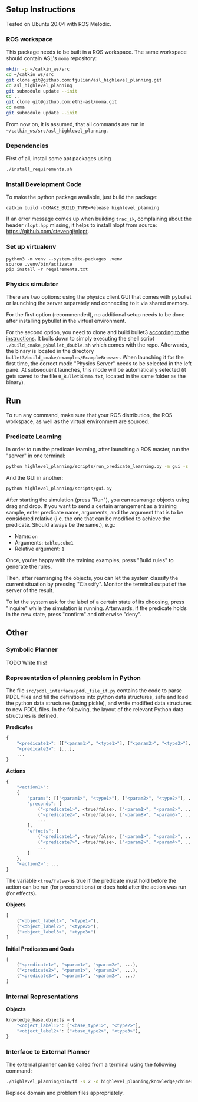 
## Setup Instructions

Tested on Ubuntu 20.04 with ROS Melodic.

### ROS workspace

This package needs to be built in a ROS workspace. The same workspace should contain ASL's `moma` repository:

```bash
mkdir -p ~/catkin_ws/src
cd ~/catkin_ws/src
git clone git@github.com:fjulian/asl_highlevel_planning.git
cd asl_highlevel_planning
git submodule update --init
cd ..
git clone git@github.com:ethz-asl/moma.git
cd moma
git submodule update --init
```

From now on, it is assumed, that all commands are run in `~/catkin_ws/src/asl_highlevel_planning`.

### Dependencies

First of all, install some apt packages using

```bash
./install_requirements.sh
```

### Install Development Code

To make the python package available, just build the package:

```
catkin build -DCMAKE_BUILD_TYPE=Release highlevel_planning
```

If an error message comes up when building `trac_ik`, complaining about the header `nlopt.hpp` missing, it helps to install nlopt from source: https://github.com/stevengj/nlopt.

### Set up virtualenv

```
python3 -m venv --system-site-packages .venv
source .venv/bin/activate
pip install -r requirements.txt
```

### Physics simulator

There are two options: using the physics client GUI that comes with pybullet or launching the server separately and connecting to it via shared memory.

For the first option (recommended), no additional setup needs to be done after installing pybullet in the virtual environment.

For the second option, you need to clone and build bullet3 [according to the instructions](https://github.com/bulletphysics/bullet3). It boils down to simply executing the shell script `./build_cmake_pybullet_double.sh` which comes with the repo. Afterwards, the binary is located in the directory `bullet3/build_cmake/examples/ExampleBrowser`. When launching it for the first time, the correct mode "Physics Server" needs to be selected in the left pane. At subsequent launches, this mode will be automatically selected (it gets saved to the file `0_Bullet3Demo.txt`, located in the same folder as the binary).

## Run

To run any command, make sure that your ROS distribution, the ROS workspace, as well as the virtual environment are sourced.

### Predicate Learning

In order to run the predicate learning, after launching a ROS master, run the "server" in one terminal:

```bash
python highlevel_planning/scripts/run_predicate_learning.py -m gui -s
```

And the GUI in another:

```bash
python highlevel_planning/scripts/gui.py
```

After starting the simulation (press "Run"), you can rearrange objects using drag and drop. If you want to send a certain arrangement as a training sample, enter predicate name, arguments, and the argument that is to be considered relative (i.e. the one that can be modified to achieve the predicate. Should always be the same.), e.g.:

- Name: `on`
- Arguments: `table,cube1`
- Relative argument: `1`

Once, you're happy with the training examples, press "Build rules" to generate the rules.

Then, after rearranging the objects, you can let the system classify the current situation by pressing "Classify". Monitor the terminal output of the server of the result.

To let the system ask for the label of a certain state of its choosing, press "inquire" while the simulation is running. Afterwards, if the predicate holds in the new state, press "confirm" and otherwise "deny". 

## Other

### Symbolic Planner

TODO Write this!

### Representation of planning problem in Python

The file `src/pddl_interface/pddl_file_if.py` contains the code to parse PDDL files and fill the definitions into python data structures, safe and load the python data structures (using pickle), and write modified data structures to new PDDL files. In the following, the layout of the relevant Python data structures is defined. 

**Predicates**

```python
{
    "<predicate1>": [["<param1>", "<type1>"], ["<param2>", "<type2>"], ...],
    "<predicate2>": [...],
    ...
}
```

**Actions**

```python
{
    "<action1>":
    {
        "params": [["<param1>", "<type1>"], ["<param2>", "<type2>"], ...],
        "preconds": [
            ("<predicate1>", <true/false>, ["<param1>", "<param2>", ...]),
        	("<predicate2>", <true/false>, ["<param8>", "<param6>", ...]),
            ...
        ],
        "effects": [
            ("<predicate1>", <true/false>, ["<param1>", "<param2>", ...]),
        	("<predicate7>", <true/false>, ["<param2>", "<param4>", ...]),
            ...
        ]
    },
    "<action2>": ...
}
```

The variable `<true/false>` is true if the predicate must hold before the action can be run (for preconditions) or does hold after the action was run (for effects).

**Objects**

```python
[
    ("<object_label1>", "<type1>"),
    ("<object_label2>", "<type2>"),
    ("<object_label3>", "<type3>")
]
```

**Initial Predicates and Goals**

```python
[
    ("<predicate1>", "<param1>", "<param2>", ...),
    ("<predicate2>", "<param1>", "<param2>", ...),
    ("<predicate3>", "<param1>", "<param2>", ...)
]
```

### Internal Representations

**Objects**

```python
knowledge_base.objects = {
    "<object_label1>": ["<base_type1>", "<type2>"],
    "<object_label2>": ["<base_type2>", "<type3>"],
}
```


### Interface to External Planner

The external planner can be called from a terminal using the following command:

```bash
./highlevel_planning/bin/ff -s 2 -o highlevel_planning/knowledge/chimera/main/200721-150827_domain.pddl -f highlevel_planning/knowledge/chimera/main/200721-150827_problem.pddl
```

Replace domain and problem files appropriately.
